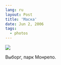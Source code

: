 ```yaml
---
lang: ru
layout: Post
title: 'Маска'
date: Jun 2, 2006
tags:
  - photos
---
```


![](/images/blog/MG-8629.jpg)

Выборг, парк Монрепо.
